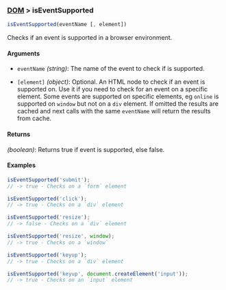 ### [DOM](../) > isEventSupported

```js
isEventSupported(eventName [, element])
```

Checks if an event is supported in a browser environment.

#### Arguments

- `eventName` _(string)_: The name of the event to check if is supported.

- `[element]` _(object)_: Optional. An HTML node to check if an event is supported on. Use it if you need to check for an event on a specific element. Some events are supported on specific elements, eg `online` is supported on `window` but not on a `div` element. If omitted the results are cached and next calls with the same `eventName` will return the results from cache.

#### Returns

_(boolean)_: Returns true if event is supported, else false.

#### Examples
```js
isEventSupported('submit');
// -> true - Checks on a `form` element

isEventSupported('click');
// -> true - Checks on a `div` element

isEventSupported('resize');
// -> false - Checks on a `div` element

isEventSupported('resize', window);
// -> true - Checks on a `window`

isEventSupported('keyup');
// -> true - Checks on a `div` element

isEventSupported('keyup', document.createElement('input'));
// -> true - Checks on an `input` element

```
